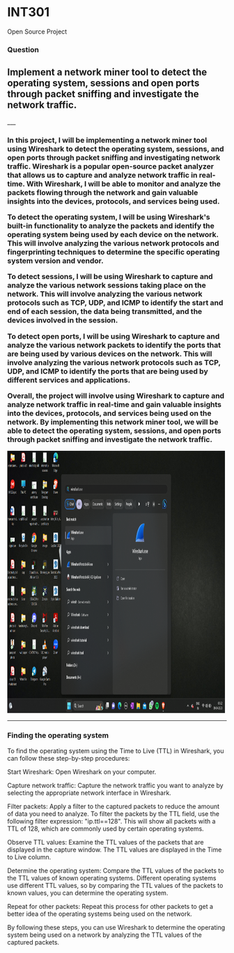 # INT301
Open Source Project

### Question
<h2><b>Implement a network miner tool to detect the operating system, sessions and open ports through
packet sniffing and investigate the network traffic.</b></h2>
___

<h3>In this project, I will be implementing a network miner tool using Wireshark to detect the operating system, sessions, and open ports through packet sniffing and investigating network traffic. Wireshark is a popular open-source packet analyzer that allows us to capture and analyze network traffic in real-time. With Wireshark, I will be able to monitor and analyze the packets flowing through the network and gain valuable insights into the devices, protocols, and services being used.

To detect the operating system, I will be using Wireshark's built-in functionality to analyze the packets and identify the operating system being used by each device on the network. This will involve analyzing the various network protocols and fingerprinting techniques to determine the specific operating system version and vendor.

To detect sessions, I will be using Wireshark to capture and analyze the various network sessions taking place on the network. This will involve analyzing the various network protocols such as TCP, UDP, and ICMP to identify the start and end of each session, the data being transmitted, and the devices involved in the session.

To detect open ports, I will be using Wireshark to capture and analyze the various network packets to identify the ports that are being used by various devices on the network. This will involve analyzing the various network protocols such as TCP, UDP, and ICMP to identify the ports that are being used by different services and applications.

Overall, the project will involve using Wireshark to capture and analyze network traffic in real-time and gain valuable insights into the devices, protocols, and services being used on the network. By implementing this network miner tool, we will be able to detect the operating system, sessions, and open ports through packet sniffing and investigate the network traffic.</h3>
<img src="1.png" alt="WireShark Installation" width="500" height="600">

___
<h3>Finding the operating system</h3>
<p>To find the operating system using the Time to Live (TTL) in Wireshark, you can follow these step-by-step procedures:

Start Wireshark: Open Wireshark on your computer.

Capture network traffic: Capture the network traffic you want to analyze by selecting the appropriate network interface in Wireshark.

Filter packets: Apply a filter to the captured packets to reduce the amount of data you need to analyze. To filter the packets by the TTL field, use the following filter expression: "ip.ttl==128". This will show all packets with a TTL of 128, which are commonly used by certain operating systems.

Observe TTL values: Examine the TTL values of the packets that are displayed in the capture window. The TTL values are displayed in the Time to Live column.

Determine the operating system: Compare the TTL values of the packets to the TTL values of known operating systems. Different operating systems use different TTL values, so by comparing the TTL values of the packets to known values, you can determine the operating system.

Repeat for other packets: Repeat this process for other packets to get a better idea of the operating systems being used on the network.

By following these steps, you can use Wireshark to determine the operating system being used on a network by analyzing the TTL values of the captured packets.</p>
